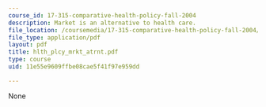 ```yaml
---
course_id: 17-315-comparative-health-policy-fall-2004
description: Market is an alternative to health care.
file_location: /coursemedia/17-315-comparative-health-policy-fall-2004/11e55e9609ffbe08cae5f41f97e959dd_hlth_plcy_mrkt_atrnt.pdf
file_type: application/pdf
layout: pdf
title: hlth_plcy_mrkt_atrnt.pdf
type: course
uid: 11e55e9609ffbe08cae5f41f97e959dd

---
```

None